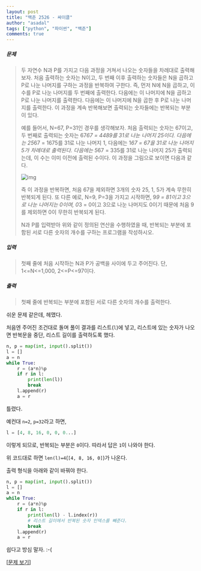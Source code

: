 ```yaml
---
layout: post
title: "백준 2526 - 싸이클"
author: "asadal"
tags: ["python", "파이썬", "백준"]
comments: true
---
```


##### 문제

>두 자연수 N과 P를 가지고  다음 과정을 거쳐서 나오는 숫자들을 차례대로 출력해보자. 처음 출력하는 숫자는 N이고, 두 번째 이후 출력하는  숫자들은 N을 곱하고 P로 나눈 나머지를 구하는 과정을 반복하여 구한다. 즉, 먼저 N에 N을 곱하고, 이 수를 P로 나눈 나머지를 두 번째에 출력한다. 다음에는 이 나머지에 N을 곱하고 P로 나눈 나머지를 출력한다. 다음에는 이 나머지에 N을 곱한 후 P로 나눈 나머지를 출력한다. 이 과정을 계속 반복해보면 출력되는 숫자들에는 반복되는 부분이 있다. 
>
>예를 들어서, N=67, P=31인 경우를 생각해보자. 처음 출력되는 숫자는 67이고, 두 번째로 출력되는 숫자는 67*67 = 4489를 31로 나눈 나머지 25이다. 다음에는 25*67 = 1675를 31로 나눈 나머지 1, 다음에는 1*67 = 67을 31로 나눈 나머지 5가 차례대로 출력된다. 다음에는 5*67 = 335를 31로 나눈 나머지 25가 출력되는데, 이 수는 이미 이전에 출력된 수이다. 이 과정을 그림으로 보이면 다음과 같다.
>
>![img](https://www.acmicpc.net/upload/images/asdasd.png)
>
>즉 이 과정을 반복하면, 처음 67을 제외하면 3개의 숫자 25, 1, 5가 계속 무한히 반복되게 된다.  또 다른 예로, N=9, P=3을 가지고 시작하면, 9*9 = 81이고 3으로 나눈 나머지는 0이며, 0*3 = 0이고 3으로 나눈 나머지도 0이기 때문에 처음 9를 제외하면 0이 무한히 반복되게 된다. 
>
>N과 P를 입력받아 위와 같이 정의된 연산을 수행하였을 때,  반복되는 부분에 포함된 서로 다른 숫자의 개수를 구하는 프로그램을 작성하시오.

##### 입력

> 첫째 줄에 처음 시작하는  N과 P가 공백을 사이에 두고 주어진다. 단, 1<=N<=1,000, 2<=P<=97이다.  

##### 출력

> 첫째 줄에 반복되는 부분에 포함된 서로 다른 숫자의 개수를 출력한다.

쉬운 문제 같은데, 헤맸다.

처음엔 주어진 조건대로 돌며 풀이 결과를 리스트(`l`)에 넣고, 리스트에 있는 숫자가 나오면 반복문을 중단, 리스트 길이를 출력하도록 했다.

```python
n, p = map(int, input().split())
l = []
a = n
while True:
    r = (a*n)%p
    if r in l:
        print(len(l))
        break
    l.append(r)
    a = r
```

틀렸다.

예컨대 `n=2`, `p=32`라고 하면,

```python
l = [4, 8, 16, 0, 0, 0...]
```

이렇게 되므로, 반복되는 부분은 `0`이다. 따라서 답은 `1`이 나와야 한다. 

위 코드대로 하면 `len(l)=4`(`[4, 8, 16, 0]`)가 나온다.

출력 형식을 아래와 같이 바꿔야 한다.

```python
n, p = map(int, input().split())
l = []
a = n
while True:
    r = (a*n)%p
    if r in l:
        print(len(l) - l.index(r)) 
        # 리스트 길이에서 반복된 숫자 인덱스를 빼준다.
        break
    l.append(r)
    a = r
```

쉽다고 방심 말자. :-(

[[문제 보기](https://www.acmicpc.net/problem/2526)]